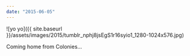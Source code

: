 ```yaml
---
date: "2015-06-05"
---
```


![yo yo]({{ site.baseurl }}/assets/images/2015/tumblr_nphj8jsEgS1r16syio1_1280-1024x576.jpg)

Coming home from Colonies…
